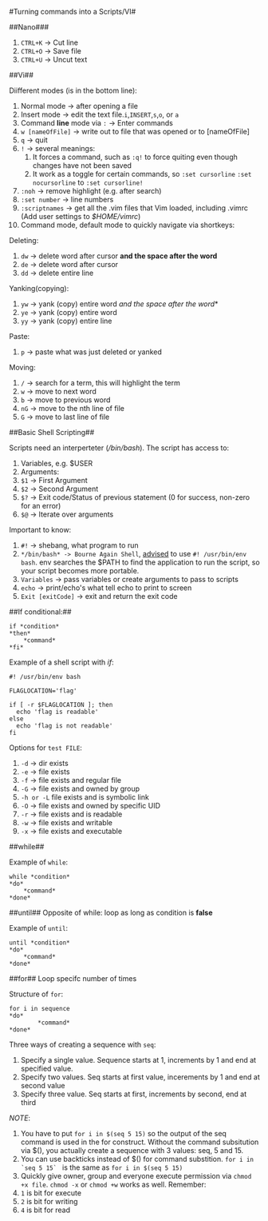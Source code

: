 #Turning commands into a Scripts/VI#

##Nano###
1. `CTRL+K` -> Cut line
2. `CTRL+O` -> Save file
3. `CTRL+U` -> Uncut text

##Vi##

Diifferent modes (is in the bottom line):

1. Normal mode -> after opening a file
2. Insert mode -> edit the text file.`i`,`INSERT`,`s`,`o`, or `a`
3. Command **line** mode via `:` -> Enter commands
  1. `w [nameOfFile]` -> write out to file that was opened or to [nameOfFile]
  2. `q` -> quit
  3. `!` -> several meanings:
     1. It forces a command, such as `:q!` to force quiting even though changes have not been saved
     2. It work as a toggle for certain commands, so `:set cursorline` `:set nocursorline` to `:set cursorline!`
  4. `:noh` -> remove highlight (e.g. after search)
  5. `:set number` -> line numbers
  6. `:scriptnames` -> get all the .vim files that Vim loaded, including .vimrc (Add user settings to *$HOME/vimrc*)
4. Command mode, default mode to quickly navigate via shortkeys:
 
Deleting:
   
  1. `dw` -> delete word after cursor **and the space after the word**
  2. `de` -> delete word after cursor
  3. `dd` -> delete entire line
 
Yanking(copying):
 
  1. `yw` -> yank (copy) entire word *and the space after the word**
  2. `ye` -> yank (copy) entire word
  3. `yy` -> yank (copy) entire line
   
Paste:

  1. `p`  -> paste what was just deleted or yanked

Moving:
   
 1. `/` -> search for a term, this will highlight the term
 2. `w` -> move to next word
 3. `b` -> move to previous word
 4. `nG` -> move to the nth line of file
 5. `G` -> move to last line of file

##Basic Shell Scripting##

Scripts need an interperteter (*/bin/bash*). The script has access to:
1. Variables, e.g. $USER
2. Arguments:
  1. `$1` -> First Argument
  2. `$2` -> Second Argument
  3. `$?` -> Exit code/Status of previous statement (0 for success, non-zero for an error)  
  4. `$@` -> Iterate over arguments

Important to know:

1. `#!` -> shebang, what program to run
2. `*/bin/bash* -> Bourne Again Shell`, [advised](http://stackoverflow.com/a/10383546) to use `#! /usr/bin/env bash`. env searches the $PATH to find the application to run the script, so your script becomes more portable.
3. `Variables` -> pass variables or create arguments to pass to scripts
4. `echo` -> print/echo's what tell echo to print to screen
5. `Exit [exitCode]` -> exit and return the exit code

##If conditional:##

```
if *condition*
*then*
	*command*
*fi*
```	

Example of a shell script with *if*:

```
#! /usr/bin/env bash

FLAGLOCATION='flag'

if [ -r $FLAGLOCATION ]; then
  echo 'flag is readable'
else
  echo 'flag is not readable'
fi
```

Options for `test FILE`:

1. `-d` -> dir exists
2. `-e` -> file exists
3. `-f` -> file exists and regular file
4. `-G` -> file exists and owned by group
5. `-h or -L` file exists and is symbolic link
6. `-O` -> file exists and owned by specific UID
7. `-r` -> file exists and is readable
8. `-w` -> file exists and writable
9. `-x` -> file exists and executable

##while##

Example of `while`:
```
while *condition*
*do*
	*command*
*done*
```
##until##
Opposite of while: loop as long as condition is **false**

Example of `until`:
```
until *condition*
*do*
	*command*
*done*
```

##for##
Loop specifc number of times

Structure of `for`:
```
for i in sequence
*do*
        *command*
*done*
```
Three ways of creating a sequence with `seq`:
1. Specify a single value. Sequence starts at 1, increments by 1 and end at specified value.
2. Specify two values. Seq starts at first value, incerements by 1 and end at second value
3. Specify three value. Seq starts at first, increments by second, end at third

*NOTE*: 
1. You have to put `for i in $(seq 5 15)` so the output of the seq command is used in the for construct. Without the command subsitution via $(), you actually create a sequence with 3 values: seq, 5 and 15.
2. You can use backticks instead of $() for command substition. ``for i in `seq 5 15` `` is the same as `for i in $(seq 5 15)`
3. Quickly give owner, group and everyone execute permission via `chmod +x file`. `chmod -x` or `chmod +w` works as well. Remember:  
  1. `1` is bit for execute
  2. `2` is bit for writing
  3. `4` is bit for read
